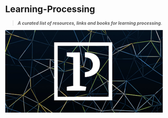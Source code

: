 # Learning-Processing
> ***A curated list of resources, links and books for learning processing***.

<img src="processing-social.jpg">
